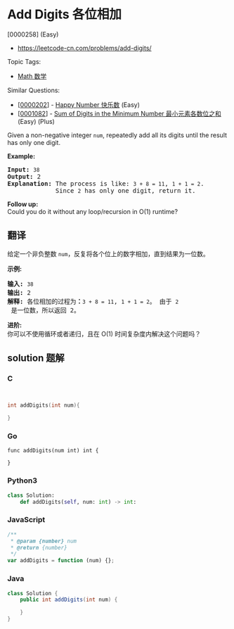 # Add Digits 各位相加

[0000258] (Easy)

- https://leetcode-cn.com/problems/add-digits/

Topic Tags:

- [Math 数学](https://leetcode-cn.com/tag/math/)

Similar Questions:

- [[0000202](https://leetcode-cn.com/problems/happy-number/)] - [Happy Number 快乐数](./0000202.happy-number.md) (Easy)
- [[0001082](https://leetcode-cn.com/problems/sum-of-digits-in-the-minimum-number/)] - [Sum of Digits in the Minimum Number 最小元素各数位之和](./0001082.sum-of-digits-in-the-minimum-number.md) (Easy) (Plus)

Given a non-negative integer `num`, repeatedly add all its digits until the result has only one digit.

**Example:**

<pre><strong>Input:</strong> <code>38</code>
<strong>Output:</strong> 2 
<strong>Explanation: </strong>The process is like: <code>3 + 8 = 11</code>, <code>1 + 1 = 2</code>. 
&nbsp;            Since <code>2</code> has only one digit, return it.
</pre>

**Follow up:**  
Could you do it without any loop/recursion in O(1) runtime?

## 翻译

给定一个非负整数 `num`，反复将各个位上的数字相加，直到结果为一位数。

**示例:**

<pre><strong>输入:</strong> <code>38</code>
<strong>输出:</strong> 2 
<strong>解释: </strong>各位相加的过程为<strong>：</strong><code>3 + 8 = 11</code>, <code>1 + 1 = 2</code>。 由于&nbsp;<code>2</code> 是一位数，所以返回 2。
</pre>

**进阶:**  
你可以不使用循环或者递归，且在 O(1) 时间复杂度内解决这个问题吗？

## solution 题解

### C

```c


int addDigits(int num){

}


```

### Go

```golang
func addDigits(num int) int {

}
```

### Python3

```python
class Solution:
    def addDigits(self, num: int) -> int:
```

### JavaScript

```javascript
/**
 * @param {number} num
 * @return {number}
 */
var addDigits = function (num) {};
```

### Java

```java
class Solution {
    public int addDigits(int num) {

    }
}
```

